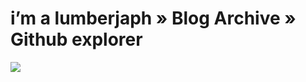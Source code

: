 <!--
id: 472996135
link: http://tumblr.atmos.org/post/472996135/im-a-lumberjaph-blog-archive-github-explorer
slug: im-a-lumberjaph-blog-archive-github-explorer
date: Thu Mar 25 2010 12:13:34 GMT-0700 (PDT)
publish: 2010-03-025
tags: 
title: i’m a lumberjaph&#160;» Blog Archive&#160;» Github explorer
-->


i’m a lumberjaph&#160;» Blog Archive&#160;» Github explorer
===========================================================

![](http://www.tumblr.com/photo/1280/atmos/472996135/1/tumblr_kzuqqn33Tu1qz4sng)

